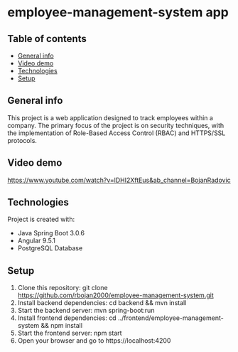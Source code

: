 # employee-management-system app

## Table of contents
* [General info](#general-info)
* [Video demo](#video-demo)
* [Technologies](#technologies)
* [Setup](#setup)



## General info
This project is a web application designed to track employees within a company. 
The primary focus of the project is on security techniques, with the implementation of Role-Based Access Control (RBAC) and HTTPS/SSL protocols.

## Video demo
https://www.youtube.com/watch?v=lDHI2XftEus&ab_channel=BojanRadovic

## Technologies
Project is created with:
* Java Spring Boot 3.0.6
* Angular 9.5.1
* PostgreSQL Database

## Setup
1. Clone this repository: git clone https://github.com/rbojan2000/employee-management-system.git
2. Install backend dependencies: cd backend && mvn install
3. Start the backend server: mvn spring-boot:run
4. Install frontend dependencies: cd ../frontend/employee-management-system && npm install
5. Start the frontend server: npm start
6. Open your browser and go to https://localhost:4200

